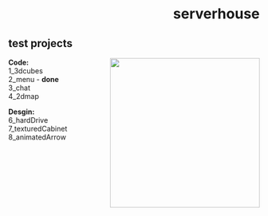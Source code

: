 
<h1 align="right">serverhouse</h1>

## test projects
<img align="right" width="300"  src="https://raw.githubusercontent.com/pmpu/serverhouse/master/other/images/roles.jpg">

<b>Code:</b><br>
  1_3dcubes<br>
  2_menu - <b>done</b><br>
  3_chat<br>
  4_2dmap

<b>Desgin:</b><br>
  6_hardDrive<br>
  7_texturedCabinet<br>
  8_animatedArrow<br>




